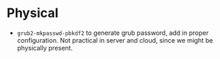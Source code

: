 # Physical
- `grub2-mkpasswd-pbkdf2` to generate grub password, add in proper configuration. Not practical in server and cloud, since we might be physically present.
